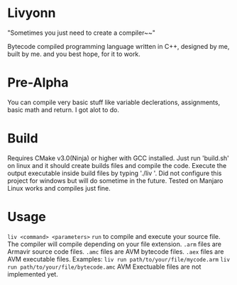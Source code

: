 # Livyonn
"Sometimes you just need to create a compiler~~"

Bytecode compiled programming language written in C++, designed by me, built by me. and you best hope, for it to work.

# Pre-Alpha
You can compile very basic stuff like variable declerations, assignments, basic math and return.
I got alot to do.

# Build
Requires CMake v3.0(Ninja) or higher with GCC installed. Just run 'build.sh' on linux and it should create builds files and compile the code. Execute the output executable inside build files by typing './liv <paremeters>'.
Did not configure this project for windows but will do sometime in the future.
Tested on Manjaro Linux works and compiles just fine.

# Usage
```liv <command> <parameters>```
```run``` to compile and execute your source file.
The compiler will compile depending on your file extension.
```.arm``` files are Armavir source code files.
```.amc``` files are AVM bytecode files.
```.aex``` files are AVM executable files.
Examples:
```liv run path/to/your/file/mycode.arm```
```liv run path/to/your/file/bytecode.amc```
AVM Exectuable files are not implemented yet.
